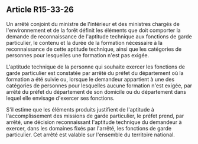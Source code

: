 Article R15-33-26
----
Un arrêté conjoint du ministre de l'intérieur et des ministres chargés de
l'environnement et de la forêt définit les éléments que doit comporter la
demande de reconnaissance de l'aptitude technique aux fonctions de garde
particulier, le contenu et la durée de la formation nécessaire à la
reconnaissance de cette aptitude technique, ainsi que les catégories de
personnes pour lesquelles une formation n'est pas exigée.

L'aptitude technique de la personne qui souhaite exercer les fonctions de garde
particulier est constatée par arrêté du préfet du département où la formation a
été suivie ou, lorsque le demandeur appartient à une des catégories de personnes
pour lesquelles aucune formation n'est exigée, par arrêté du préfet du
département de son domicile ou du département dans lequel elle envisage
d'exercer ses fonctions.

S'il estime que les éléments produits justifient de l'aptitude à
l'accomplissement des missions de garde particulier, le préfet prend, par
arrêté, une décision reconnaissant l'aptitude technique du demandeur à exercer,
dans les domaines fixés par l'arrêté, les fonctions de garde particulier. Cet
arrêté est valable sur l'ensemble du territoire national.
